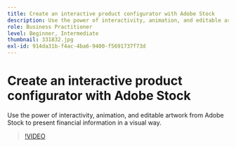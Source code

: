 ```yaml
---
title: Create an interactive product configurator with Adobe Stock
description: Use the power of interactivity, animation, and editable artwork from Adobe Stock to present financial information in a visual way
role: Business Practitioner
level: Beginner, Intermediate
thumbnail: 331832.jpg
exl-id: 914da31b-f4ac-4ba6-9400-f5691737f73d
---
```

# Create an interactive product configurator with Adobe Stock

Use the power of interactivity, animation, and editable artwork from Adobe Stock to present financial information in a visual way.

>[!VIDEO](https://video.tv.adobe.com/v/331832?hidetitle=true)
